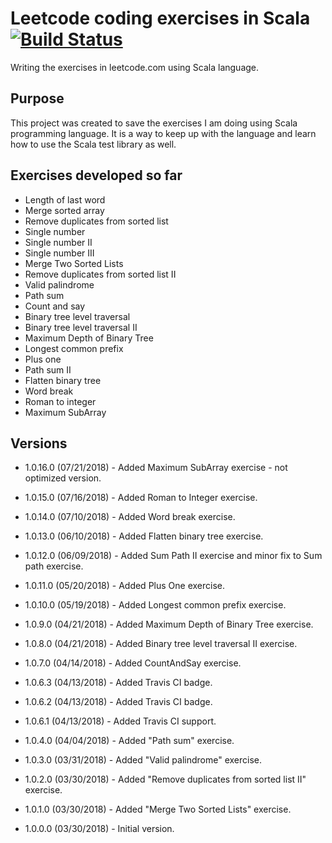 # Leetcode coding exercises in Scala  [![Build Status](https://travis-ci.org/andersonkmi/leetcode-scala.svg?branch=master)](https://travis-ci.org/andersonkmi/leetcode-scala)


Writing the exercises in leetcode.com using Scala language.


## Purpose
This project was created to save the exercises I am doing using Scala programming language. It is a way 
to keep up with the language and learn how to use the Scala test library as well.

## Exercises developed so far
* Length of last word
* Merge sorted array
* Remove duplicates from sorted list
* Single number
* Single number II
* Single number III
* Merge Two Sorted Lists
* Remove duplicates from sorted list II
* Valid palindrome
* Path sum
* Count and say
* Binary tree level traversal
* Binary tree level traversal II
* Maximum Depth of Binary Tree
* Longest common prefix
* Plus one
* Path sum II
* Flatten binary tree
* Word break
* Roman to integer
* Maximum SubArray

## Versions
* 1.0.16.0 (07/21/2018) - Added Maximum SubArray exercise - not optimized version.

* 1.0.15.0 (07/16/2018) - Added Roman to Integer exercise.

* 1.0.14.0 (07/10/2018) - Added Word break exercise.

* 1.0.13.0 (06/10/2018) - Added Flatten binary tree exercise.

* 1.0.12.0 (06/09/2018) - Added Sum Path II exercise and minor fix to Sum path exercise.

* 1.0.11.0 (05/20/2018) - Added Plus One exercise. 

* 1.0.10.0 (05/19/2018) - Added Longest common prefix exercise.

* 1.0.9.0 (04/21/2018) - Added Maximum Depth of Binary Tree exercise.

* 1.0.8.0 (04/21/2018) - Added Binary tree level traversal II exercise.

* 1.0.7.0 (04/14/2018) - Added CountAndSay exercise.

* 1.0.6.3 (04/13/2018) - Added Travis CI badge.

* 1.0.6.2 (04/13/2018) - Added Travis CI badge.

* 1.0.6.1 (04/13/2018) - Added Travis CI support.

* 1.0.4.0 (04/04/2018) - Added "Path sum" exercise.

* 1.0.3.0 (03/31/2018) - Added "Valid palindrome" exercise.

* 1.0.2.0 (03/30/2018) - Added "Remove duplicates from sorted list II" exercise.

* 1.0.1.0 (03/30/2018) - Added "Merge Two Sorted Lists" exercise.

* 1.0.0.0 (03/30/2018) - Initial version.